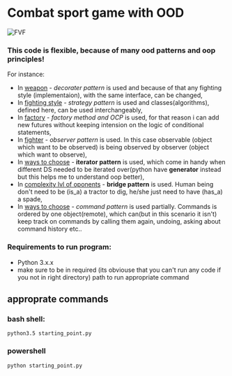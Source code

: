 # Combat sport game with OOD

![FVF](http://www.looponline.com.au/wp-content/uploads/2016/09/Mortal-Kombat-X-1.jpg)

### This code is flexible, because of many ood patterns and oop principles!


For instance:

* In [weapon](https://github.com/GasparyanG/Combat-Sport-Game/blob/master/weapon.py) - _decorater pattern_ is used and because of that any fighting style 
(implementaion), with the same interface, can be changed, 
* In [fighting style](https://github.com/GasparyanG/Combat-Sport-Game/blob/master/fighting_style.py) - _strategy pattern_ is used and classes(algorithms), defined here, can be used interchangeably,
* In [factory](https://github.com/GasparyanG/Combat-Sport-Game/blob/master/factory.py) - _factory method and OCP_ is used, for that reason i can add new futures without keeping intension on the logic of conditional statements,
* In [fighter](https://github.com/GasparyanG/Combat-Sport-Game/blob/master/fighter.py) - _observer pattern_ is used. In this case observable (object which want to be observed) is being observed by observer (object which want to observe),
* In [ways to choose](https://github.com/GasparyanG/Combat-Sport-Game/blob/master/ways_to_choose.py) - __iterator pattern__ is used, which come in handy when different DS needed to be iterated over(python have **generator** instead but this helps me to understand oop better),
* In [complexity lvl of oponents](https://github.com/GasparyanG/Combat-Sport-Game/blob/master/complexity_lvl_of_oponents.py) - __bridge pattern__ is used. Human being
don't need to be (is_a) a tractor to dig, he/she just need to have (has_a) a spade,
* In [ways to choose](https://github.com/GasparyanG/Combat-Sport-Game/blob/master/ways_to_choose.py) - _command pattern_ is used partially. Commands is ordered by one object(remote), which can(but in this scenario it isn't) keep track on commands by calling them again, undoing, asking about command history etc..

### Requirements to run program:
* Python 3.x.x
* make sure to be in required (its obviouse that you can't run any code if you not in right directory) path to run appropriate command

## approprate commands
### bash shell:
```
python3.5 starting_point.py
```
### powershell

```
python starting_point.py
```
